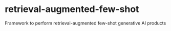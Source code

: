 # retrieval-augmented-few-shot
Framework to perform retrieval-augmented few-shot generative AI products
